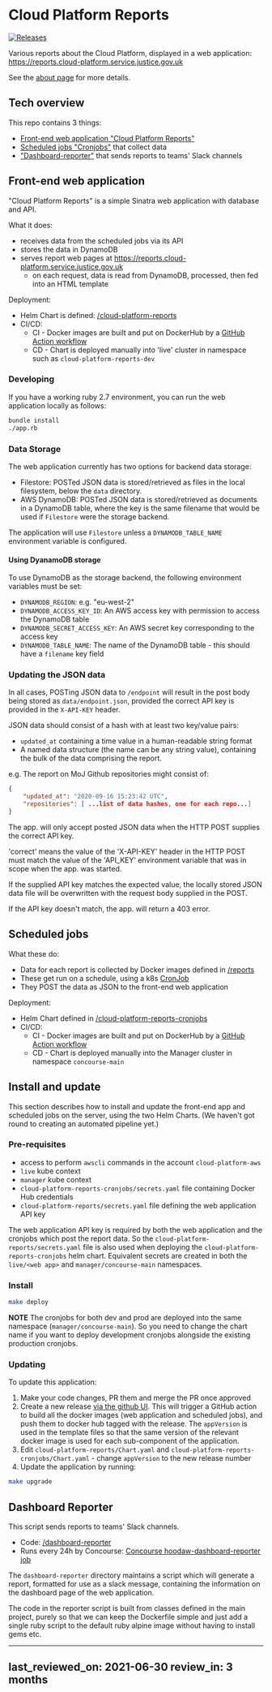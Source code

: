# Cloud Platform Reports

[![Releases](https://img.shields.io/github/release/ministryofjustice/cloud-platform-how-out-of-date-are-we/all.svg?style=flat-square)](https://github.com/ministryofjustice/cloud-platform-how-out-of-date-are-we/releases)

Various reports about the Cloud Platform, displayed in a web application: https://reports.cloud-platform.service.justice.gov.uk

See the [about page](views/about.erb) for more details.

## Tech overview

This repo contains 3 things:

* [Front-end web application "Cloud Platform Reports"](#front-end-web-application)
* [Scheduled jobs "Cronjobs"](#scheduled-jobs) that collect data
* ["Dashboard-reporter"](#dashboard-reporter) that sends reports to teams' Slack channels

## Front-end web application

"Cloud Platform Reports" is a simple Sinatra web application with database and API.

What it does:

* receives data from the scheduled jobs via its API
* stores the data in DynamoDB
* serves report web pages at https://reports.cloud-platform.service.justice.gov.uk
  * on each request, data is read from DynamoDB, processed, then fed into an HTML template

Deployment:

* Helm Chart is defined: [/cloud-platform-reports](https://github.com/ministryofjustice/cloud-platform-how-out-of-date-are-we/tree/main/cloud-platform-reports)
* CI/CD:
  * CI - Docker images are built and put on DockerHub by a [GitHub Action workflow](https://github.com/ministryofjustice/cloud-platform-how-out-of-date-are-we/blob/main/.github/workflows/docker-hub.yml)
  * CD - Chart is deployed manually into 'live' cluster in namespace such as `cloud-platform-reports-dev`

### Developing

If you have a working ruby 2.7 environment, you can run the web application locally as follows:

```sh
bundle install
./app.rb
```

### Data Storage

The web application currently has two options for backend data storage:

* Filestore: POSTed JSON data is stored/retrieved as files in the local filesystem, below the `data` directory.
* AWS DynamoDB: POSTed JSON data is stored/retrieved as documents in a DynamoDB table, where the key is the same filename that would be used if `Filestore` were the storage backend.

The application will use `Filestore` unless a `DYNAMODB_TABLE_NAME` environment variable is configured.

#### Using DyanamoDB storage

To use DynamoDB as the storage backend, the following environment variables must be set:

* `DYNAMODB_REGION`: e.g. "eu-west-2"
* `DYNAMODB_ACCESS_KEY_ID`: An AWS access key with permission to access the DynamoDB table
* `DYNAMODB_SECRET_ACCESS_KEY`: An AWS secret key corresponding to the access key
* `DYNAMODB_TABLE_NAME`: The name of the DynamoDB table - this should have a `filename` key field

### Updating the JSON data

In all cases, POSTing JSON data to `/endpoint` will result in the post body being stored as `data/endpoint.json`, provided the correct API key is provided in the `X-API-KEY` header.

JSON data should consist of a hash with at least two key/value pairs:

* `updated_at` containing a time value in a human-readable string format
* A named data structure (the name can be any string value), containing the bulk of the data comprising the report.

e.g. The report on MoJ Github repositories might consist of:

```json
{
    "updated_at": "2020-09-16 15:23:42 UTC",
    "repositories": [ ...list of data hashes, one for each repo...]
}
```

The app. will only accept posted JSON data when the HTTP POST supplies the correct API key.

'correct' means the value of the 'X-API-KEY' header in the HTTP POST must match the value of the 'API_KEY' environment variable that was in scope when the app. was started.

If the supplied API key matches the expected value, the locally stored JSON data file will be overwritten with the request body supplied in the POST.

If the API key doesn't match, the app. will return a 403 error.

## Scheduled jobs

What these do:

* Data for each report is collected by Docker images defined in [/reports](https://github.com/ministryofjustice/cloud-platform-how-out-of-date-are-we/tree/main/reports)
* These get run on a schedule, using a k8s [CronJob](https://github.com/ministryofjustice/cloud-platform-how-out-of-date-are-we/tree/main/cloud-platform-reports-cronjobs/templates)
* They POST the data as JSON to the front-end web application

Deployment:

* Helm Chart defined in [/cloud-platform-reports-cronjobs](https://github.com/ministryofjustice/cloud-platform-how-out-of-date-are-we/tree/main/cloud-platform-reports-cronjobs)
* CI/CD:
  * CI - Docker images are built and put on DockerHub by a [GitHub Action workflow](https://github.com/ministryofjustice/cloud-platform-how-out-of-date-are-we/blob/main/.github/workflows/docker-hub.yml)
  * CD - Chart is deployed manually into the Manager cluster in namespace `concourse-main`

## Install and update

This section describes how to install and update the front-end app and scheduled jobs on the server, using the two Helm Charts. (We haven't got round to creating an automated pipeline yet.)

### Pre-requisites

* access to perform `awscli` commands in the account `cloud-platform-aws`
* `live` kube context
* `manager` kube context
* `cloud-platform-reports-cronjobs/secrets.yaml` file containing Docker Hub credentials
* `cloud-platform-reports/secrets.yaml` file defining the web application API key

The web application API key is required by both the web application and the
cronjobs which post the report data. So the
`cloud-platform-reports/secrets.yaml` file is also used when deploying the
`cloud-platform-reports-cronjobs` helm chart. Equivalent secrets are created in
both the `live/<web app>` and `manager/concourse-main` namespaces.

### Install

```sh
make deploy
```

**NOTE** The cronjobs for both dev and prod are deployed into the same namespace (`manager/concourse-main`). So you need to change the chart name if you want to deploy development cronjobs alongside the existing production cronjobs.

### Updating

To update this application:

1. Make your code changes, PR them and merge the PR once approved
1. Create a new release [via the github UI](https://github.com/ministryofjustice/cloud-platform-how-out-of-date-are-we/releases).
   This will trigger a GitHub action to build all the docker images (web application and scheduled jobs), and push them to docker hub tagged with the release. The `appVersion` is used in the template files so that the same version of the relevant docker image is used for each sub-component of the application.
1. Edit `cloud-platform-reports/Chart.yaml` and `cloud-platform-reports-cronjobs/Chart.yaml` - change `appVersion` to the new release number
1. Update the application by running:

```sh
make upgrade
```

## Dashboard Reporter

This script sends reports to teams' Slack channels.

* Code: [/dashboard-reporter](https://github.com/ministryofjustice/cloud-platform-how-out-of-date-are-we/tree/main/dashboard-reporter)
* Runs every 24h by Concourse: [Concourse hoodaw-dashboard-reporter job](https://concourse.cloud-platform.service.justice.gov.uk/teams/main/pipelines/hoodaw/jobs/hoodaw-dashboard-reporter)

The `dashboard-reporter` directory maintains a script which will
generate a report, formatted for use as a slack message,
containing the information on the dashboard page of the web
application.

The code in the reporter script is built from classes defined in the main
project, purely so that we can keep the Dockerfile simple and just add a single
ruby script to the default ruby alpine image without having to install gems
etc.

---
last_reviewed_on: 2021-06-30
review_in: 3 months
---
